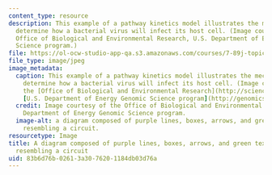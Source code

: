 ```yaml
---
content_type: resource
description: This example of a pathway kinetics model illustrates the mechanisms that
  determine how a bacterial virus will infect its host cell. (Image courtesy of the
  Office of Biological and Environmental Research, U.S. Department of Energy Genomic
  Science program.)
file: https://ol-ocw-studio-app-qa.s3.amazonaws.com/courses/7-89j-topics-in-computational-and-systems-biology-fall-2010/83b6d76b02613a3076201184db03d76a_7-89jf10.jpg
file_type: image/jpeg
image_metadata:
  caption: This example of a pathway kinetics model illustrates the mechanisms that
    determine how a bacterial virus will infect its host cell. (Image courtesy of
    the [Office of Biological and Environmental Research](http://science.energy.gov/ber/),
    [U.S. Department of Energy Genomic Science program](http://genomicscience.energy.gov).)
  credit: Image courtesy of the Office of Biological and Environmental Research, U.S.
    Department of Energy Genomic Science program.
  image-alt: a diagram composed of purple lines, boxes, arrows, and green text, slightly
    resembling a circuit.
resourcetype: Image
title: A diagram composed of purple lines, boxes, arrows, and green text, slightly
  resembling a circuit
uid: 83b6d76b-0261-3a30-7620-1184db03d76a
---
```

